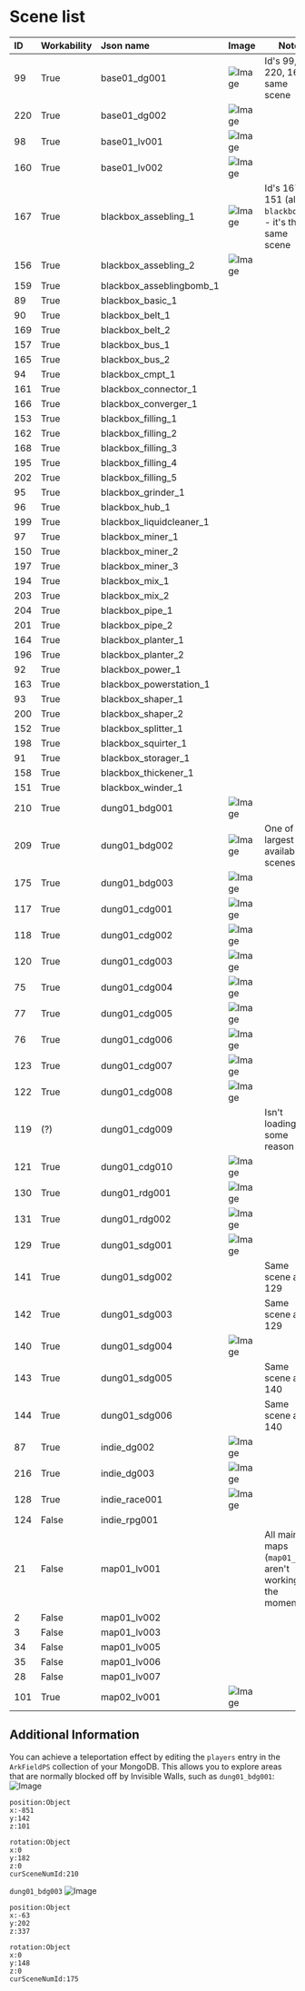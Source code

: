 # Scene list

|ID |Workability |Json name               |Image                          |Note  |
|:--|:-----------|:-----------------------|:------------------------------|------|
|99 |True        |base01_dg001            |![Image](./LevelImages/99.png) |Id's 99, 220, 160 - same scene|
|220|True        |base01_dg002            |![Image](./LevelImages/220.png)|      |
|98 |True        |base01_lv001            |![Image](./LevelImages/98.png) |      |
|160|True        |base01_lv002            |![Image](./LevelImages/160.png)|      |
|167|True        |blackbox_assebling_1    |![Image](./LevelImages/167.png)|Id's 167-151 (all `blackbox`) - it's the same scene|
|156|True        |blackbox_assebling_2    |![Image](./LevelImages/156.png)|      |
|159|True        |blackbox_asseblingbomb_1|                               |      |
|89 |True        |blackbox_basic_1        |                               |      |
|90 |True        |blackbox_belt_1         |                               |      |
|169|True        |blackbox_belt_2         |                               |      |
|157|True        |blackbox_bus_1          |                               |      |
|165|True        |blackbox_bus_2          |                               |      |
|94 |True        |blackbox_cmpt_1         |                               |      |
|161|True        |blackbox_connector_1    |                               |      |
|166|True        |blackbox_converger_1    |                               |      |
|153|True        |blackbox_filling_1      |                               |      |
|162|True        |blackbox_filling_2      |                               |      |
|168|True        |blackbox_filling_3      |                               |      |
|195|True        |blackbox_filling_4      |                               |      |
|202|True        |blackbox_filling_5      |                               |      |
|95 |True        |blackbox_grinder_1      |                               |      |
|96 |True        |blackbox_hub_1          |                               |      |
|199|True        |blackbox_liquidcleaner_1|                               |      |
|97 |True        |blackbox_miner_1        |                               |      |
|150|True        |blackbox_miner_2        |                               |      |
|197|True        |blackbox_miner_3        |                               |      |
|194|True        |blackbox_mix_1          |                               |      |
|203|True        |blackbox_mix_2          |                               |      |
|204|True        |blackbox_pipe_1         |                               |      |
|201|True        |blackbox_pipe_2         |                               |      |
|164|True        |blackbox_planter_1      |                               |      |
|196|True        |blackbox_planter_2      |                               |      |
|92 |True        |blackbox_power_1        |                               |      |
|163|True        |blackbox_powerstation_1 |                               |      |
|93 |True        |blackbox_shaper_1       |                               |      |
|200|True        |blackbox_shaper_2       |                               |      |
|152|True        |blackbox_splitter_1     |                               |      |
|198|True        |blackbox_squirter_1     |                               |      |
|91 |True        |blackbox_storager_1     |                               |      |
|158|True        |blackbox_thickener_1    |                               |      |
|151|True        |blackbox_winder_1       |                               |      |
|210|True        |dung01_bdg001           |![Image](./LevelImages/210.png)|      |
|209|True        |dung01_bdg002           |![Image](./LevelImages/209.png)|One of the largest available scenes|
|175|True        |dung01_bdg003           |![Image](./LevelImages/175.png)|      |
|117|True        |dung01_cdg001           |![Image](./LevelImages/117.png)|      |
|118|True        |dung01_cdg002           |![Image](./LevelImages/118.png)|      |
|120|True        |dung01_cdg003           |![Image](./LevelImages/120.png)|      |
|75 |True        |dung01_cdg004           |![Image](./LevelImages/75.png) |      |
|77 |True        |dung01_cdg005           |![Image](./LevelImages/77.png) |      |
|76 |True        |dung01_cdg006           |![Image](./LevelImages/76.png) |      |
|123|True        |dung01_cdg007           |![Image](./LevelImages/123.png)|      |
|122|True        |dung01_cdg008           |![Image](./LevelImages/122.png)|      |
|119|(?)         |dung01_cdg009           |                               |Isn't loading for some reason|
|121|True        |dung01_cdg010           |![Image](./LevelImages/121.png)|      |
|130|True        |dung01_rdg001           |![Image](./LevelImages/130.png)|      |
|131|True        |dung01_rdg002           |![Image](./LevelImages/131.png)|      |
|129|True        |dung01_sdg001           |![Image](./LevelImages/129.png)|      |
|141|True        |dung01_sdg002           |                               |Same scene as 129|
|142|True        |dung01_sdg003           |                               |Same scene as 129|
|140|True        |dung01_sdg004           |![Image](./LevelImages/140.png)|      |
|143|True        |dung01_sdg005           |                               |Same scene as 140|
|144|True        |dung01_sdg006           |                               |Same scene as 140|
|87 |True        |indie_dg002             |![Image](./LevelImages/87.png) |      |
|216|True        |indie_dg003             |![Image](./LevelImages/216.png)|      |
|128|True        |indie_race001           |![Image](./LevelImages/128.png)|      |
|124|False       |indie_rpg001            |                               |      |
|21 |False       |map01_lv001             |                               |All main maps (`map01_lv*`) aren't working at the moment|
|2  |False       |map01_lv002             |                               |      |
|3  |False       |map01_lv003             |                               |      |
|34 |False       |map01_lv005             |                               |      |
|35 |False       |map01_lv006             |                               |      |
|28 |False       |map01_lv007             |                               |      |
|101|True        |map02_lv001             |![Image](./LevelImages/101.png)|      |

## Additional Information

You can achieve a teleportation effect by editing the `players` entry in the `ArkFieldPS` collection of your MongoDB. This allows you to explore areas that are normally blocked off by Invisible Walls, such as `dung01_bdg001`:
![Image](./LevelImages/210_1.png)
```
position:Object
x:-851
y:142
z:101

rotation:Object
x:0
y:182
z:0
curSceneNumId:210
```
`dung01_bdg003`
![Image](./LevelImages/175_1.png)
```
position:Object
x:-63
y:202
z:337

rotation:Object
x:0
y:148
z:0
curSceneNumId:175
```